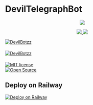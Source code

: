 # DevilTelegraphBot

<p align="center">
  <a href="https://www.python.org">
    <img src="http://ForTheBadge.com/images/badges/made-with-python.svg">

  </a>
</p>
<p align="center">
  <a href="https://github.com/hkcs812/DevilTelegraphBot/stargazers">
    <img src="https://img.shields.io/github/stars/hkcs812/DevilTelegraphBot?style=social">

  </a>
  
  <a href="https://github.com/hkcs812/DevilTelegraphBot/fork">
    <img src="https://img.shields.io/github/forks/hkcs812/DevilTelegraphBot?label=Fork&style=social">

  </a>  
</p>

[![DevilBotzz](https://img.shields.io/badge/DevilBotzz-Channel-orange?style=for-the-badge&logo=telegram)](https://telegram.dog/DevilBotzz)  
ㅤㅤㅤㅤㅤㅤㅤ  
[![DevilBotzz](https://img.shields.io/badge/DevilBotzz-Support-red?style=flat&logo=telegram)](https://telegram.dog/DevilBotzzSupport)  
ㅤㅤㅤㅤㅤㅤㅤ  
[![MIT license](https://img.shields.io/badge/License-MIT-blue?style=flat)](https://github.com/hkcs812/DevilTelegraphBot/blob/main/LICENSE)  
[![Open Source](https://badges.frapsoft.com/os/v2/open-source.svg?v=103)](https://github.com/hkcs812/DevilTelegraphBot)


## Deploy on Railway
[![Deploy on Railway](https://railway.app/button.svg)](https://railway.app/new/template/JVwPpg?referralCode=WsWijN)
